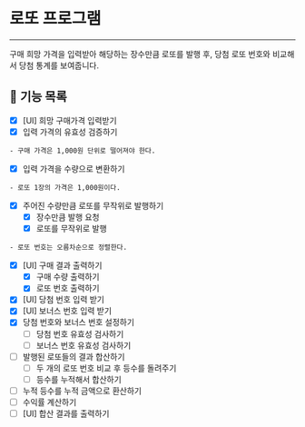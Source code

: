 # 로또 프로그램
***
구매 희망 가격을 입력받아 해당하는 장수만큼 로또를 발행 후, 
당첨 로또 번호와 비교해서 당첨 통계를 보여줍니다.

## 🚀 기능 목록

- [X] [UI] 희망 구매가격 입력받기
- [X] 입력 가격의 유효성 검증하기
```
- 구매 가격은 1,000원 단위로 떨어져야 한다.
```
- [X] 입력 가격을 수량으로 변환하기
```
- 로또 1장의 가격은 1,000원이다.
```
- [X] 주어진 수량만큼 로또를 무작위로 발행하기
  - [X] 장수만큼 발행 요청
  - [X] 로또를 무작위로 발행
```
- 로또 번호는 오름차순으로 정렬한다.
```
- [X] [UI] 구매 결과 출력하기
  - [X] 구매 수량 출력하기
  - [X] 로또 번호 출력하기
- [X] [UI] 당첨 번호 입력 받기
- [X] [UI] 보너스 번호 입력 받기
- [X] 당첨 번호와 보너스 번호 설정하기
  - [ ] 당첨 번호 유효성 검사하기
  - [ ] 보너스 번호 유효성 검사하기
- [ ] 발행된 로또들의 결과 합산하기
  - [ ] 두 개의 로또 번호 비교 후 등수를 돌려주기
  - [ ] 등수를 누적해서 합산하기
- [ ] 누적 등수를 누적 금액으로 환산하기
- [ ] 수익률 계산하기
- [ ] [UI] 합산 결과를 출력하기